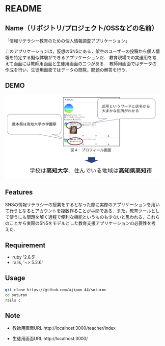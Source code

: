 # README

## Name（リポジトリ/プロジェクト/OSSなどの名前）

「情報リテラシー教育のための個人情報調査アプリケーション」

このアプリケーションは，仮想のSNSにある，架空のユーザーの投稿から個人情報を特定する擬似体験ができるアプリケーションだ．
教育現場での実運用を考えて画面には教師用画面と生徒用画面の二つがある．
教師用画面ではデータの作成を行い，生徒用画面ではデータの閲覧，問題の解答を行う．

## DEMO

![](./demo.png)

## Features

SNSの情報リテラシーの授業をするとなった際に実際のアプリケーションを用いて行うとなるとアカウントを複数作ることが手間である．また，教育ツールとして使うにも問題を解く過程で便利な機能というものも少ないと思われる．これらのことから実際のSNSをモデルとした教育支援アプリケーションの必要性を考えた．

## Requirement

* ruby '2.6.5'
* rails, '~> 5.2.6'

## Usage

```bash
git clone https://github.com/ajipon-44/soturon
cd soturon
rails c
```

## Note

* 教師用画面URL
http://localhost:3000/teacher/index

* 生徒用画面URL
http://localhost:3000/
